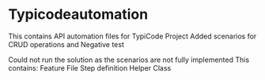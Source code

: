 # Typicodeautomation
This contains API automation files for TypiCode Project
Added scenarios for CRUD operations and Negative test

Could not run the solution as the scenarios are not fully implemented
This contains:
Feature File
Step definition
Helper Class


